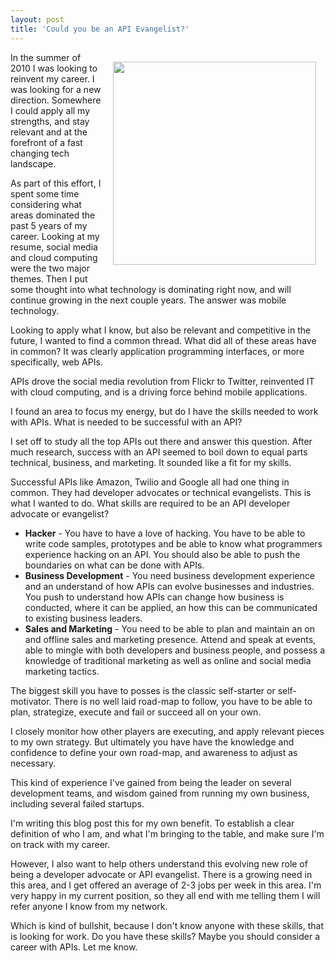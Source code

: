 ```yaml
---
layout: post
title: 'Could you be an API Evangelist?'
---
```

<img style="padding: 15px;" src="http://kinlane-productions.s3.amazonaws.com/api-evangelist/api-evangelist-tag-cloud-1.png" alt="" width="325" align="right" />In the summer of 2010 I was looking to reinvent my career. I was looking for a new direction. Somewhere I could apply all my strengths, and stay relevant and at the forefront of a fast changing tech landscape.<p></p>
As part of this effort, I spent some time considering what areas dominated the past 5 years of my career. Looking at my resume, social media and cloud computing were the two major themes. Then I put some thought into what technology is dominating right now, and will continue growing in the next couple years. The answer was mobile technology.<p></p>
Looking to apply what I know, but also be relevant and competitive in the future, I wanted to find a common thread. What did all of these areas have in common? It was clearly application programming interfaces, or more specifically, web APIs.<p></p>
APIs drove the social media revolution from Flickr to Twitter, reinvented IT with cloud computing, and is a driving force behind mobile applications.<p></p>
I found an area to focus my energy, but do I have the skills needed to work with APIs. What is needed to be successful with an API?<p></p>
I set off to study all the top APIs out there and answer this question. After much research, success with an API seemed to boil down to equal parts technical, business, and marketing. It sounded like a fit for my skills.<p></p>
Successful APIs like Amazon, Twilio and Google all had one thing in common. They had developer advocates or technical evangelists. This is what I wanted to do. What skills are required to be an API developer advocate or evangelist?
<ul class="mainlist">
	<li><strong>Hacker</strong> - You have to have a love of hacking. You have to be able to write code samples, prototypes and be able to know what programmers experience hacking on an API. You should also be able to push the boundaries on what can be done with APIs.</li>
	<li><strong>Business Development</strong> - You need business development experience and an understand of how APIs can evolve businesses and industries. You push to understand how APIs can change how business is conducted, where it can be applied, an how this can be communicated to existing business leaders.</li>
	<li><strong>Sales and Marketing</strong> - You need to be able to plan and maintain an on and offline sales and marketing presence. Attend and speak at events, able to mingle with both developers and business people, and possess a knowledge of traditional marketing as well as online and social media marketing tactics.</li>
</ul>
The biggest skill you have to posses is the classic self-starter or self-motivator. There is no well laid road-map to follow, you have to be able to plan, strategize, execute and fail or succeed all on your own.<p></p>
I closely monitor how other players are executing, and apply relevant pieces to my own strategy. But ultimately you have have the knowledge and confidence to define your own road-map, and awareness to adjust as necessary.<p></p>
This kind of experience I've gained from being the leader on several development teams, and wisdom gained from running my own business, including several failed startups.<p></p>
I'm writing this blog post this for my own benefit. To establish a clear definition of who I am, and what I'm bringing to the table, and make sure I'm on track with my career.<p></p>
However, I also want to help others understand this evolving new role of being a developer advocate or API evangelist. There is a growing need in this area, and I get offered an average of 2-3 jobs per week in this area. I'm very happy in my current position, so they all end with me telling them I will refer anyone I know from my network.<p></p>
Which is kind of bullshit, because I don't know anyone with these skills, that is looking for work. Do you have these skills? Maybe you should consider a career with APIs. Let me know.
